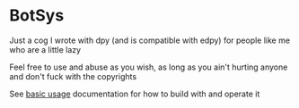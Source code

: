 # BotSys
Just a cog I wrote with dpy (and is compatible with edpy) for people like me who are a little lazy 

Feel free to use and abuse as you wish, as long as you ain't hurting anyone and don't fuck with the copyrights

See [basic usage](https://github.com/ImpishDeathTech/BotSys/blob/master/doc/USEAGE.md) documentation for how to build with and operate it

